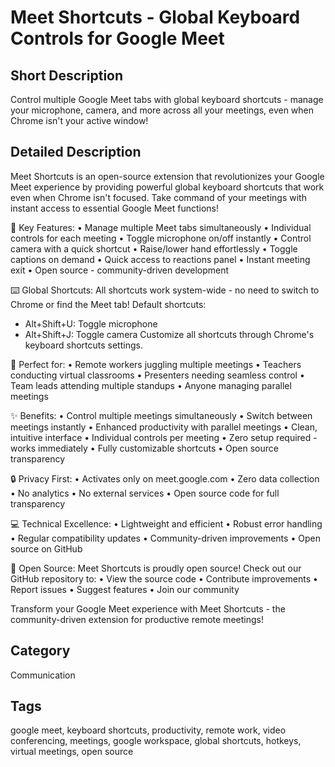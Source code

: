# Meet Shortcuts - Global Keyboard Controls for Google Meet

## Short Description
Control multiple Google Meet tabs with global keyboard shortcuts - manage your microphone, camera, and more across all your meetings, even when Chrome isn't your active window!

## Detailed Description
Meet Shortcuts is an open-source extension that revolutionizes your Google Meet experience by providing powerful global keyboard shortcuts that work even when Chrome isn't focused. Take command of your meetings with instant access to essential Google Meet functions!

🚀 Key Features:
• Manage multiple Meet tabs simultaneously
• Individual controls for each meeting
• Toggle microphone on/off instantly
• Control camera with a quick shortcut
• Raise/lower hand effortlessly
• Toggle captions on demand
• Quick access to reactions panel
• Instant meeting exit
• Open source - community-driven development

⌨️ Global Shortcuts:
All shortcuts work system-wide - no need to switch to Chrome or find the Meet tab! Default shortcuts:
- Alt+Shift+U: Toggle microphone
- Alt+Shift+J: Toggle camera
Customize all shortcuts through Chrome's keyboard shortcuts settings.

👥 Perfect for:
• Remote workers juggling multiple meetings
• Teachers conducting virtual classrooms
• Presenters needing seamless control
• Team leads attending multiple standups
• Anyone managing parallel meetings

✨ Benefits:
• Control multiple meetings simultaneously
• Switch between meetings instantly
• Enhanced productivity with parallel meetings
• Clean, intuitive interface
• Individual controls per meeting
• Zero setup required - works immediately
• Fully customizable shortcuts
• Open source transparency

🔒 Privacy First:
• Activates only on meet.google.com
• Zero data collection
• No analytics
• No external services
• Open source code for full transparency

💻 Technical Excellence:
• Lightweight and efficient
• Robust error handling
• Regular compatibility updates
• Community-driven improvements
• Open source on GitHub

🌟 Open Source:
Meet Shortcuts is proudly open source! Check out our GitHub repository to:
• View the source code
• Contribute improvements
• Report issues
• Suggest features
• Join our community

Transform your Google Meet experience with Meet Shortcuts - the community-driven extension for productive remote meetings!

## Category
Communication

## Tags
google meet, keyboard shortcuts, productivity, remote work, video conferencing, meetings, google workspace, global shortcuts, hotkeys, virtual meetings, open source
